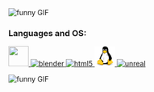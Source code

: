 <img src="https://media0.giphy.com/media/xTiTnLxAA1LTBMKMkU/giphy.gif?cid=ecf05e47j9tqv9q0r5fwfckbblp24asnclxydhip8c9q32mm&rid=giphy.gif&ct=g" alt="funny GIF" width="50%">

<h3 align="left">Languages and OS:</h3>
<p align="left"> <a href="https://developer.android.com" target="_blank" rel="noreferrer"> <img src="[https://raw.githubusercontent.com/devicons/devicon/master/icons/android/android-original-wordmark.svg](https://cdn-icons-png.flaticon.com/512/160/160139.png)"  width="40" height="40"/> </a> <a href="https://www.blender.org/" target="_blank" rel="noreferrer"> <img src="https://cdn-icons-png.flaticon.com/512/919/919842.png" alt="blender" width="40" height="40"/> </a> <a href="https://www.w3.org/html/" target="_blank" rel="noreferrer"> <img src="https://cdn-icons-png.flaticon.com/512/919/919837.png" alt="html5" width="40" height="40"/> </a> <a href="https://www.linux.org/" target="_blank" rel="noreferrer"> <img src="https://raw.githubusercontent.com/devicons/devicon/master/icons/linux/linux-original.svg" alt="linux" width="40" height="40"/> </a> <a href="https://unrealengine.com/" target="_blank" rel="noreferrer"> <img src="https://cdn-icons-png.flaticon.com/512/5968/5968350.png" alt="unreal" width="40" height="40"/> </a> </p>

<img src="https://media4.giphy.com/media/26tn33aiTi1jkl6H6/giphy.gif?cid=ecf05e473orvlnfs4s2peuozx0xr8vh4evxtcotvlp96wmmr&rid=giphy.gif&ct=g" alt="funny GIF" width="50%">
